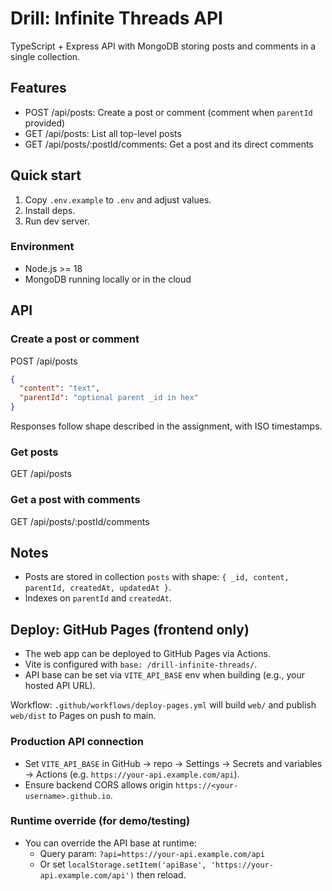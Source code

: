 # Drill: Infinite Threads API

TypeScript + Express API with MongoDB storing posts and comments in a single collection.

## Features
- POST /api/posts: Create a post or comment (comment when `parentId` provided)
- GET /api/posts: List all top-level posts
- GET /api/posts/:postId/comments: Get a post and its direct comments

## Quick start
1. Copy `.env.example` to `.env` and adjust values.
2. Install deps.
3. Run dev server.

### Environment
- Node.js >= 18
- MongoDB running locally or in the cloud

## API

### Create a post or comment
POST /api/posts
```json
{
  "content": "text",
  "parentId": "optional parent _id in hex"
}
```
Responses follow shape described in the assignment, with ISO timestamps.

### Get posts
GET /api/posts

### Get a post with comments
GET /api/posts/:postId/comments

## Notes
- Posts are stored in collection `posts` with shape: `{ _id, content, parentId, createdAt, updatedAt }`.
- Indexes on `parentId` and `createdAt`.

## Deploy: GitHub Pages (frontend only)
- The web app can be deployed to GitHub Pages via Actions.
- Vite is configured with `base: /drill-infinite-threads/`.
- API base can be set via `VITE_API_BASE` env when building (e.g., your hosted API URL).

Workflow: `.github/workflows/deploy-pages.yml` will build `web/` and publish `web/dist` to Pages on push to main.

### Production API connection
- Set `VITE_API_BASE` in GitHub → repo → Settings → Secrets and variables → Actions (e.g. `https://your-api.example.com/api`).
- Ensure backend CORS allows origin `https://<your-username>.github.io`.

### Runtime override (for demo/testing)
- You can override the API base at runtime:
  - Query param: `?api=https://your-api.example.com/api`
  - Or set `localStorage.setItem('apiBase', 'https://your-api.example.com/api')` then reload.
